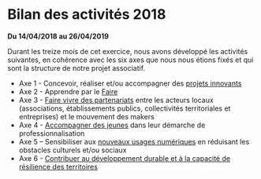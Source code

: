 # Bilan des activités 2018

**Du 14/04/2018 au 26/04/2019**

Durant les treize mois de cet exercice, nous avons développé les activités suivantes, en cohérence avec les six axes que nous nous étions fixés et qui sont la structure de notre projet associatif.

- Axe 1 - Concevoir, réaliser et/ou accompagner des [projets innovants](axe-1-projets.md)
- Axe 2 - Apprendre par le [Faire](axe-2-faire.md)
- Axe 3 - [Faire vivre des partenariats](axe-3-partenariats.md)  entre les acteurs locaux (associations, établissements publics, collectivités territoriales et entreprises) et le mouvement des makers
- Axe 4 - [Accompagner des jeunes](axe-4-jeunes.md) dans leur démarche de professionnalisation
- Axe 5 – Sensibiliser aux [nouveaux usages numériques](axe-5-numérique.md) en réduisant les obstacles culturels et/ou sociaux
- Axe 6 - [Contribuer au développement durable et à la capacité de résilience des territoires](axe-6-territoires.md)
